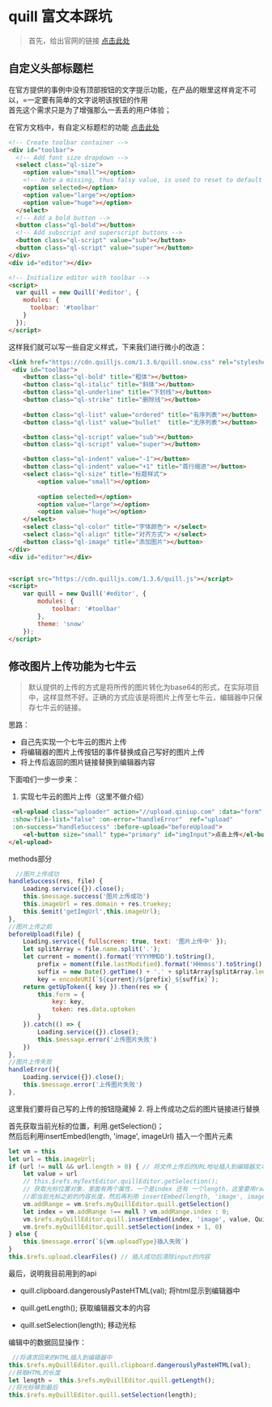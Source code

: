 # quill 富文本踩坑

> 首先，给出官网的链接 [点击此处](https://quilljs.com/docs/quickstart/)

## 自定义头部标题栏

 在官方提供的事例中没有顶部按钮的文字提示功能，在产品的眼里这样肯定不可以，=一定要有简单的文字说明该按钮的作用  
 首先这个需求只是为了增强那么一丢丢的用户体验；
 
 在官方文档中，有自定义标题栏的功能 
 [点击此处](https://quilljs.com/docs/modules/toolbar/)

```html
<!-- Create toolbar container -->
<div id="toolbar">
  <!-- Add font size dropdown -->
  <select class="ql-size">
    <option value="small"></option>
    <!-- Note a missing, thus falsy value, is used to reset to default -->
    <option selected></option>
    <option value="large"></option>
    <option value="huge"></option>
  </select>
  <!-- Add a bold button -->
  <button class="ql-bold"></button>
  <!-- Add subscript and superscript buttons -->
  <button class="ql-script" value="sub"></button>
  <button class="ql-script" value="super"></button>
</div>
<div id="editor"></div>

<!-- Initialize editor with toolbar -->
<script>
  var quill = new Quill('#editor', {
    modules: {
      toolbar: '#toolbar'
    }
  });
</script>
```
这样我们就可以写一些自定义样式，下来我们进行微小的改造：  


 
```html
<link href="https://cdn.quilljs.com/1.3.6/quill.snow.css" rel="stylesheet">
 <div id="toolbar">
    <button class="ql-bold" title="粗体"></button>
    <button class="ql-italic" title="斜体"></button>
    <button class="ql-underline" title="下划线"></button>
    <button class="ql-strike" title="删除线"></button>
 
    <button class="ql-list" value="ordered" title="有序列表"></button>
    <button class="ql-list" value="bullet"  title="无序列表"></button>

    <button class="ql-script" value="sub"></button>
    <button class="ql-script" value="super"></button>

    <button class="ql-indent" value="-1"></button>
    <button class="ql-indent" value="+1" title="首行缩进"></button>
    <select class="ql-size" title="标题样式">
        <option value="small"></option>
       
        <option selected></option>
        <option value="large"></option>
        <option value="huge"></option>
    </select>
    <select class="ql-color" title="字体颜色"> </select>
    <select class="ql-align" title="对齐方式"> </select>
    <button class="ql-image" title="添加图片"></button>
</div>
<div id="editor"></div>


<script src="https://cdn.quilljs.com/1.3.6/quill.js"></script>
<script>
    var quill = new Quill('#editor', {
        modules: {
            toolbar: '#toolbar'
        },
        theme: 'snow'
    });
</script>
```

 ## 修改图片上传功能为七牛云
 
 
>  默认提供的上传的方式是将所传的图片转化为base64的形式，在实际项目中，这样显然不好。正确的方式应该是将图片上传至七牛云，编辑器中只保存七牛云的链接。

思路： 
- 自己先实现一个七牛云的图片上传
- 将编辑器的图片上传按钮的事件替换成自己写好的图片上传
- 将上传后返回的图片链接替换到编辑器内容

下面咱们一步一步来： 

1. 实现七牛云的图片上传（这里不做介绍）


```html
 <el-upload class="uploader" action="//upload.qiniup.com" :data="form" 
 :show-file-list="false" :on-error="handleError"  ref="upload"
 :on-success="handleSuccess" :before-upload="beforeUpload">
    <el-button size="small" type="primary" id="imgInput">点击上传</el-button>
</el-upload>
```
methods部分
```js
  //图片上传成功
handleSuccess(res, file) {
    Loading.service({}).close();
    this.$message.success('图片上传成功')
    this.imageUrl = res.domain + res.truekey;
    this.$emit('getImgUrl',this.imageUrl);
},
//图片上传之前
beforeUpload(file) {
    Loading.service({ fullscreen: true, text: '图片上传中' });
    let splitArray = file.name.split('.');
    let current = moment().format('YYYYMMDD').toString(),
        prefix = moment(file.lastModified).format('HHmmss').toString(),
        suffix = new Date().getTime() + '.' + splitArray[splitArray.length - 1 ],
        key = encodeURI(`${current}/${prefix}_${suffix}`);
    return getUpToken({ key }).then(res => {
        this.form = {
            key: key,
            token: res.data.uptoken
        }
    }).catch(() => {
        Loading.service({}).close();
        this.$message.error('上传图片失败')
    })
},
//图片上传失败
handleError(){
    Loading.service({}).close();
    this.$message.error('上传图片失败')
},
```
这里我们要将自己写的上传的按钮隐藏掉
2. 将上传成功之后的图片链接进行替换

首先获取当前光标的位置，利用.getSelection()；    
然后后利用insertEmbed(length, 'image', imageUrl) 插入一个图片元素


```js
let vm = this
let url = this.imageUrl;
if (url != null && url.length > 0) { // 将文件上传后的URL地址插入到编辑器文本中
    let value = url
    // this.$refs.myTextEditor.quillEditor.getSelection();
    // 获取光标位置对象，里面有两个属性，一个是index 还有 一个length，这里要用range.index，
    //即当前光标之前的内容长度，然后再利用 insertEmbed(length, 'image', imageUrl)，插入图片即可。
    vm.addRange = vm.$refs.myQuillEditor.quill.getSelection()
    let index = vm.addRange !== null ? vm.addRange.index : 0;
    vm.$refs.myQuillEditor.quill.insertEmbed(index, 'image', value, Quill.sources.USER) // 调用编辑器的 insertEmbed 方法，插入URL
    vm.$refs.myQuillEditor.quill.setSelection(index + 1, 0)
} else {
    this.$message.error(`${vm.uploadType}插入失败`)
}
this.$refs.upload.clearFiles() // 插入成功后清除input的内容
```


最后，说明我目前用到的api    

- quill.clipboard.dangerouslyPasteHTML(val);  将html显示到编辑器中
                
- quill.getLength(); 获取编辑器文本的内容
                
- quill.setSelection(length); 移动光标

编辑中的数据回显操作： 


```js
 //将请求回来的HTML插入到编辑器中
this.$refs.myQuillEditor.quill.clipboard.dangerouslyPasteHTML(val);
//获取HTML的长度
let length =  this.$refs.myQuillEditor.quill.getLength();
//将光标移到最后
this.$refs.myQuillEditor.quill.setSelection(length);
```